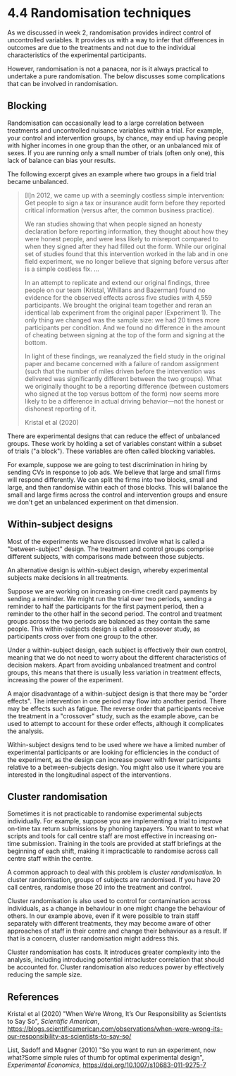 # 4.4 Randomisation techniques

As we discussed in week 2, randomisation provides indirect control of uncontrolled variables. It provides us with a way to infer that differences in outcomes are due to the treatments and not due to the individual characteristics of the experimental participants.

However, randomisation is not a panacea, nor is it always practical to undertake a pure randomisation. The below discusses some complications that can be involved in randomisation.

## Blocking

Randomisation can occasionally lead to a large correlation between treatments and uncontrolled nuisance variables within a trial. For example, your control and intervention groups, by chance, may end up having people with higher incomes in one group than the other, or an unbalanced mix of sexes. If you are running only a small number of trials (often only one), this lack of balance can bias your results.

The following excerpt gives an example where two groups in a field trial became unbalanced.

>[I]n 2012, we came up with a seemingly costless simple intervention: Get people to sign a tax or insurance audit form before they reported critical information (versus after, the common business practice).
>
>We ran studies showing that when people signed an honesty declaration before reporting information, they thought about how they were honest people, and were less likely to misreport compared to when they signed after they had filled out the form. While our original set of studies found that this intervention worked in the lab and in one field experiment, we no longer believe that signing before versus after is a simple costless fix. ...
>
>In an attempt to replicate and extend our original findings, three people on our team (Kristal, Whillans and Bazerman) found no evidence for the observed effects across five studies with 4,559 participants. We brought the original team together and reran an identical lab experiment from the original paper (Experiment 1). The only thing we changed was the sample size: we had 20 times more participants per condition. And we found no difference in the amount of cheating between signing at the top of the form and signing at the bottom.
>
>In light of these findings, we reanalyzed the field study in the original paper and became concerned with a failure of random assignment (such that the number of miles driven before the intervention was delivered was significantly different between the two groups). What we originally thought to be a reporting difference (between customers who signed at the top versus bottom of the form) now seems more likely to be a difference in actual driving behavior—not the honest or dishonest reporting of it. 
>
>Kristal et al (2020)

There are experimental designs that can reduce the effect of unbalanced groups. These work by holding a set of variables constant within a subset of trials ("a block"). These variables are often called blocking variables. 

For example, suppose we are going to test discrimination in hiring by sending CVs in response to job ads. We believe that large and small firms will respond differently. We can split the firms into two blocks, small and large, and then randomise within each of those blocks. This will balance the small and large firms across the control and intervention groups and ensure we don't get an unbalanced experiment on that dimension.

## Within-subject designs

Most of the experiments we have discussed involve what is called a "between-subject" design. The treatment and control groups comprise different subjects, with comparisons made between those subjects.

An alternative design is within-subject design, whereby experimental subjects make decisions in all treatments.

Suppose we are working on increasing on-time credit card payments by sending a reminder. We might run the trial over two periods, sending a reminder to half the participants for the first payment period, then a reminder to the other half in the second period. The control and treatment groups across the two periods are balanced as they contain the same people. This within-subjects design is called a crossover study, as participants cross over from one group to the other.

Under a within-subject design, each subject is effectively their own control, meaning that we do not need to worry about the different characteristics of decision makers. Apart from avoiding unbalanced treatment and control groups, this means that there is usually less variation in treatment effects, increasing the power of the experiment.

A major disadvantage of a within-subject design is that there may be "order effects". The intervention in one period may flow into another period. There may be effects such as fatigue. The reverse order that participants receive the treatment in a "crossover" study, such as the example above, can be used to attempt to account for these order effects, although it complicates the analysis.

Within-subject designs tend to be used where we have a limited number of experimental participants or are looking for efficiencies in the conduct of the experiment, as the design can increase power with fewer participants relative to a between-subjects design. You might also use it where you are interested in the longitudinal aspect of the interventions.

## Cluster randomisation

Sometimes it is not practicable to randomise experimental subjects individually. For example, suppose you are implementing a trial to improve on-time tax return submissions by phoning taxpayers. You want to test what scripts and tools for call centre staff are most effective in increasing on-time submission. Training in the tools are provided at staff briefings at the beginning of each shift, making it impracticable to randomise across call centre staff within the centre.

A common approach to deal with this problem is *cluster randomisation*. In cluster randomisation, groups of subjects are randomised. If you have 20 call centres, randomise those 20 into the treatment and control.

Cluster randomisation is also used to control for contamination across individuals, as a change in behaviour in one might change the behaviour of others. In our example above, even if it were possible to train staff separately with different treatments, they may become aware of other approaches of staff in their centre and change their behaviour as a result. If that is a concern, cluster randomisation might address this.

Cluster randomisation has costs. It introduces greater complexity into the analysis, including introducing potential intracluster correlation that should be accounted for. Cluster randomisation also reduces power by effectively reducing the sample size.

## References

Kristal et al (2020) "When We’re Wrong, It’s Our Responsibility as Scientists to Say So", *Scientific American*, https://blogs.scientificamerican.com/observations/when-were-wrong-its-our-responsibility-as-scientists-to-say-so/

List, Sadoff and Magner (2010) "So you want to run an experiment, now what?Some simple rules of thumb for optimal experimental design", *Experimental Economics*, https://doi.org/10.1007/s10683-011-9275-7